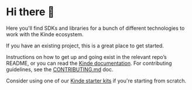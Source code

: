 # Hi there 👋

Here you'll find SDKs and libraries for a bunch of different technologies to work with the Kinde ecosystem.

If you have an existing project, this is a great place to get started.

Instructions on how to get up and going exist in the relevant repo’s README, or you can read the [Kinde documentation](https://kinde.com/docs). For contributing guidelines, see the [CONTRIBUTING.md](../CONTRIBUTING.md) doc.

Consider using one of our [Kinde starter kits](https://github.com/kinde-starter-kits) if you're starting from scratch.
